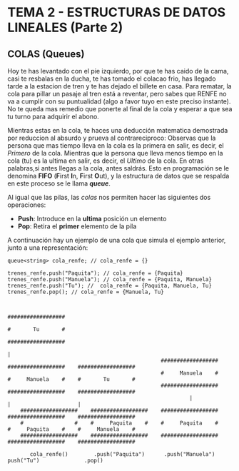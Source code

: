 # TEMA 2 - ESTRUCTURAS DE DATOS LINEALES (Parte 2)
## **COLAS (Queues)**
Hoy te has levantado con el pie izquierdo, por que te has caido de la cama, casi te resbalas en la ducha, te has tomado el colacao frio, has llegado tarde a la estacion de tren y te has dejado el billete en casa. Para rematar, la cola para pillar un pasaje al tren está a reventar, pero sabes que RENFE no va a cumplir con su puntualidad (algo a favor tuyo en este preciso instante). No te queda mas remedio que ponerte al final de la cola y esperar a que sea tu turno para adquirir el abono.

Mientras estas en la cola, te haces una deducción matematica demostrada por reduccion al absurdo y prueva al contrareciproco: Observas que la persona que mas tiempo lleva en la cola es la primera en salir, es decir, el *Primero* de la cola. Mientras que la persona que lleva menos tiempo en la cola (tu) es la ultima en salir, es decir, el *Ultimo* de la cola. En otras palabras,si antes llegas a la cola, antes saldrás. Esto en programación se le denomina **FIFO** (**F**irst **I**n, **F**irst **O**ut), y la estructura de datos que se respalda en este proceso se le llama ***queue***.

Al igual que las pilas, las *colas* nos permiten hacer las siguientes dos operaciones:

- **Push**: Introduce en la **ultima** posición un elemento
- **Pop**: Retira el **primer** elemento de la pila

A continuación hay un ejemplo de una cola que simula el ejemplo anterior, junto a una representación:

```
queue<string> cola_renfe; // cola_renfe = {}

trenes_renfe.push("Paquita"); // cola_renfe = {Paquita}
trenes_renfe.push("Manuela"); // cola_renfe = {Paquita, Manuela}
trenes_renfe.push("Tu"); //  cola_renfe = {Paquita, Manuela, Tu}
trenes_renfe.pop(); // cola_renfe = {Manuela, Tu}
```
```

                                                                      ##################
                                                                      #       Tu       #
                                                                      ##################
                                                                               |
                                                ##################    ##################    ##################
                                                #     Manuela    #    #     Manuela    #    #       Tu       #
                                                ##################    ##################    ##################
                                                         |                     |                     |
    ##################    ##################    ##################    ##################    ##################
    #                #    #     Paquita    #    #     Paquita    #    #     Paquita    #    #     Manuela    #
    ##################    ##################    ##################    ##################    ################## 

       cola_renfe()        .push("Paquita")      .push("Manuela")         push("Tu")              .pop()

```